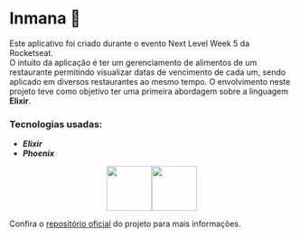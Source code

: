 # Inmana 🍔

Este aplicativo foi criado durante o evento Next Level Week 5 da Rocketseat.<br>
O intuito da aplicação é ter um gerenciamento de alimentos de um restaurante permitindo visualizar datas de vencimento de cada um, sendo aplicado em diversos restaurantes ao mesmo tempo.
O envolvimento neste projeto teve como objetivo ter uma primeira abordagem sobre a linguagem **Elixir**.

### Tecnologias usadas: 
* **_Elixir_**
* **_Phoenix_**

<div style="display: flex; justify-content: center; align-items: center;">
    <img src="https://upload.wikimedia.org/wikipedia/commons/9/92/Official_Elixir_logo.png" width="80"/>
    <img src="https://img2.gratispng.com/20180401/kxw/kisspng-elixir-web-framework-phoenix-erlang-software-frame-phoenix-5ac07ef1162056.5425712315225648490906.jpg" width="80"/>
</div>

Confira o [repositório oficial](https://github.com/rocketseat-education/nlw-05-elixir) do projeto para mais informações.
